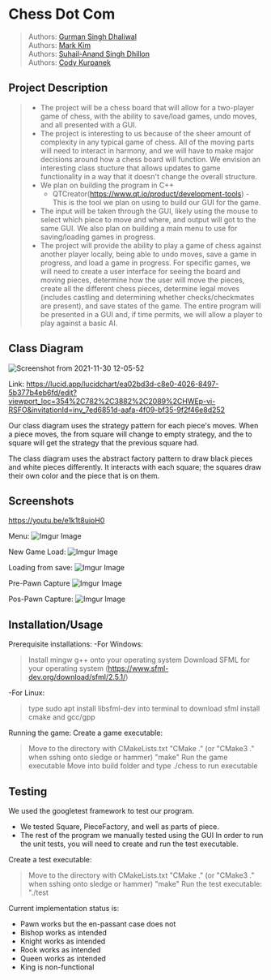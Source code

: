 # Chess Dot Com
 
 > Authors: [Gurman Singh Dhaliwal](https://github.com/gsinghd)\
 > Authors: [Mark Kim](https://github.com/karkmim448)\
 > Authors: [Suhail-Anand Singh Dhillon](https://github.com/DhillonSuhail)\
 > Authors: [Cody Kurpanek](https://github.com/CodyKurpanek)

## Project Description
 > * The project will be a chess board that will allow for a two-player game of chess, with the ability to save/load games, undo moves, and all presented with a GUI.
 > * The project is interesting to us because of the sheer amount of complexity in any typical game of chess.  All of the moving parts will need to interact in harmony, and we will have to make major decisions around how a chess board will function.  We envision an interesting class stucture that allows updates to game functionality in a way that it doesn't change the overall structure. 
 > * We plan on building the program in C++
 >   * QTCreator(https://www.qt.io/product/development-tools) - This is the tool we plan on using to build our GUI for the game.
 > * The input will be taken through the GUI, likely using the mouse to select which piece to move and where, and output will got to the same GUI. We also plan on building a main menu to use for saving/loading games in progress. 
 > * The project will provide the ability to play a game of chess against another player locally, being able to undo moves, save a game in progress, and load a game in progress. For specific games, we will need to create a user interface for seeing the board and moving pieces, determine how the user will move the pieces, create all the different chess pieces, determine legal moves (includes castling and determining whether checks/checkmates are present), and save states of the game. The entire program will be presented in a GUI and, if time permits, we will allow a player to play against a basic AI.

 
## Class Diagram
![Screenshot from 2021-11-30 12-05-52](https://user-images.githubusercontent.com/51354509/144120081-5cb4861e-46fd-4fe8-9256-394ad7a92edc.png)

Link:
https://lucid.app/lucidchart/ea02bd3d-c8e0-4026-8497-5b377b4eb6fd/edit?viewport_loc=354%2C782%2C3882%2C2089%2CHWEp-vi-RSFO&invitationId=inv_7ed6851d-aafa-4f09-bf35-9f2f46e8d252

Our class diagram uses the strategy pattern for each piece's moves. When a piece moves, the from square will change to empty strategy, and the to square will get the strategy that the previous square had.

The class diagram uses the abstract factory pattern to draw black pieces and white pieces differently. It interacts with each square; the squares draw their own color and the piece that is on them. 

 
 ## Screenshots
 https://youtu.be/e1k1t8uioH0
 
 Menu:
 ![Imgur Image](https://imgur.com/UBE6ons)
 
 New Game Load:
 ![Imgur Image](https://imgur.com/pztGuoi)
 
 Loading from save:
 ![Imgur Image](https://imgur.com/dUVl7aJ)
 
 Pre-Pawn Capture
 ![Imgur Image](https://imgur.com/5WlFAlO)
 
 Pos-Pawn Capture:
 ![Imgur Image](https://imgur.com/dakwlcz)

## Installation/Usage
Prerequisite installations:
-For Windows:
> Install mingw g++ onto your operating system 
> Download SFML for your operating system (https://www.sfml-dev.org/download/sfml/2.5.1/)

-For Linux:
> type sudo apt install libsfml-dev into terminal to download sfml
> install cmake and gcc/gpp

Running the game:
Create a game executable:
 > Move to the directory with CMakeLists.txt
 > "CMake ." (or "CMake3 ." when sshing onto sledge or hammer)
 > "make"
 Run the game executable
 > Move into build folder and type ./chess to run executable

## Testing
We used the googletest framework to test our program.
 - We tested Square, PieceFactory, and well as parts of piece.
 - The rest of the program we manually tested using the GUI
In order to run the unit tests, you will need to create and run the test executable.

Create a test executable:
 > Move to the directory with CMakeLists.txt
 > "CMake ." (or "CMake3 ." when sshing onto sledge or hammer)
 > "make"
 Run the test executable:
 > "./test

Current implementation status is:
- Pawn works but the en-passant case does not
- Bishop works as intended
- Knight works as intended
- Rook works as intended
- Queen works as intended
- King is non-functional
 
